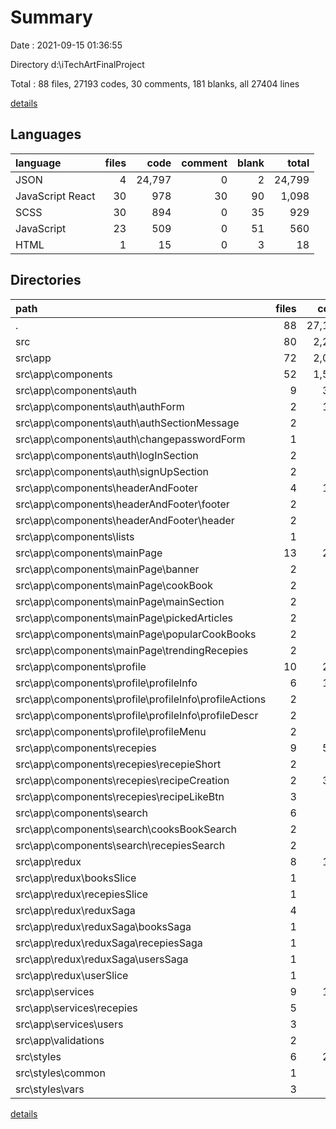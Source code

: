 # Summary

Date : 2021-09-15 01:36:55

Directory d:\iTechArtFinalProject

Total : 88 files,  27193 codes, 30 comments, 181 blanks, all 27404 lines

[details](details.md)

## Languages
| language | files | code | comment | blank | total |
| :--- | ---: | ---: | ---: | ---: | ---: |
| JSON | 4 | 24,797 | 0 | 2 | 24,799 |
| JavaScript React | 30 | 978 | 30 | 90 | 1,098 |
| SCSS | 30 | 894 | 0 | 35 | 929 |
| JavaScript | 23 | 509 | 0 | 51 | 560 |
| HTML | 1 | 15 | 0 | 3 | 18 |

## Directories
| path | files | code | comment | blank | total |
| :--- | ---: | ---: | ---: | ---: | ---: |
| . | 88 | 27,193 | 30 | 181 | 27,404 |
| src | 80 | 2,270 | 30 | 174 | 2,474 |
| src\app | 72 | 2,028 | 30 | 155 | 2,213 |
| src\app\components | 52 | 1,588 | 30 | 105 | 1,723 |
| src\app\components\auth | 9 | 303 | 0 | 31 | 334 |
| src\app\components\auth\authForm | 2 | 154 | 0 | 14 | 168 |
| src\app\components\auth\authSectionMessage | 2 | 31 | 0 | 2 | 33 |
| src\app\components\auth\changepasswordForm | 1 | 92 | 0 | 10 | 102 |
| src\app\components\auth\logInSection | 2 | 13 | 0 | 3 | 16 |
| src\app\components\auth\signUpSection | 2 | 13 | 0 | 2 | 15 |
| src\app\components\headerAndFooter | 4 | 167 | 0 | 15 | 182 |
| src\app\components\headerAndFooter\footer | 2 | 68 | 0 | 4 | 72 |
| src\app\components\headerAndFooter\header | 2 | 99 | 0 | 11 | 110 |
| src\app\components\lists | 1 | 13 | 0 | 2 | 15 |
| src\app\components\mainPage | 13 | 250 | 0 | 19 | 269 |
| src\app\components\mainPage\banner | 2 | 50 | 0 | 5 | 55 |
| src\app\components\mainPage\cookBook | 2 | 51 | 0 | 2 | 53 |
| src\app\components\mainPage\mainSection | 2 | 21 | 0 | 2 | 23 |
| src\app\components\mainPage\pickedArticles | 2 | 72 | 0 | 3 | 75 |
| src\app\components\mainPage\popularCookBooks | 2 | 17 | 0 | 3 | 20 |
| src\app\components\mainPage\trendingRecepies | 2 | 18 | 0 | 2 | 20 |
| src\app\components\profile | 10 | 255 | 13 | 16 | 284 |
| src\app\components\profile\profileInfo | 6 | 155 | 13 | 10 | 178 |
| src\app\components\profile\profileInfo\profileActions | 2 | 78 | 0 | 4 | 82 |
| src\app\components\profile\profileInfo\profileDescr | 2 | 45 | 0 | 4 | 49 |
| src\app\components\profile\profileMenu | 2 | 81 | 0 | 3 | 84 |
| src\app\components\recepies | 9 | 510 | 17 | 14 | 541 |
| src\app\components\recepies\recepieShort | 2 | 85 | 0 | 2 | 87 |
| src\app\components\recepies\recipeCreation | 2 | 315 | 3 | 3 | 321 |
| src\app\components\recepies\recipeLikeBtn | 3 | 75 | 2 | 5 | 82 |
| src\app\components\search | 6 | 90 | 0 | 8 | 98 |
| src\app\components\search\cooksBookSearch | 2 | 17 | 0 | 2 | 19 |
| src\app\components\search\recepiesSearch | 2 | 17 | 0 | 2 | 19 |
| src\app\redux | 8 | 195 | 0 | 29 | 224 |
| src\app\redux\booksSlice | 1 | 27 | 0 | 3 | 30 |
| src\app\redux\recepiesSlice | 1 | 36 | 0 | 3 | 39 |
| src\app\redux\reduxSaga | 4 | 88 | 0 | 15 | 103 |
| src\app\redux\reduxSaga\booksSaga | 1 | 10 | 0 | 3 | 13 |
| src\app\redux\reduxSaga\recepiesSaga | 1 | 34 | 0 | 4 | 38 |
| src\app\redux\reduxSaga\usersSaga | 1 | 37 | 0 | 6 | 43 |
| src\app\redux\userSlice | 1 | 27 | 0 | 3 | 30 |
| src\app\services | 9 | 151 | 0 | 9 | 160 |
| src\app\services\recepies | 5 | 65 | 0 | 3 | 68 |
| src\app\services\users | 3 | 78 | 0 | 5 | 83 |
| src\app\validations | 2 | 37 | 0 | 8 | 45 |
| src\styles | 6 | 215 | 0 | 14 | 229 |
| src\styles\common | 1 | 8 | 0 | 0 | 8 |
| src\styles\vars | 3 | 45 | 0 | 3 | 48 |

[details](details.md)
